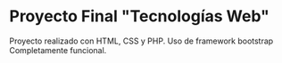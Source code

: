 # Proyecto Final "Tecnologías Web"
Proyecto realizado con HTML, CSS y PHP.
Uso de framework bootstrap
Completamente funcional.
